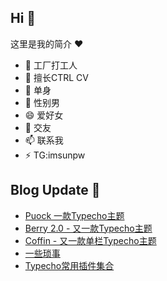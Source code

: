 ## Hi  👋

这里是我的简介 ❤️

- 🔭 工厂打工人
- 🌱 擅长CTRL CV
- 👯 单身
- 🤔 性别男
- 😄 爱好女
- 💬 交友
- 📫 联系我
- ⚡ TG:imsunpw

## Blog Update 📒
<!-- BLOG-POST-LIST:START -->
- [Puock 一款Typecho主题](https://www.imsun.org/archives/1755.html)
- [Berry 2.0 - 又一款Typecho主题](https://www.imsun.org/archives/1753.html)
- [Coffin - 又一款单栏Typecho主题](https://www.imsun.org/archives/1752.html)
- [一些琐事](https://www.imsun.org/archives/1751.html)
- [Typecho常用插件集合](https://www.imsun.org/archives/1748.html)
<!-- BLOG-POST-LIST:END -->

